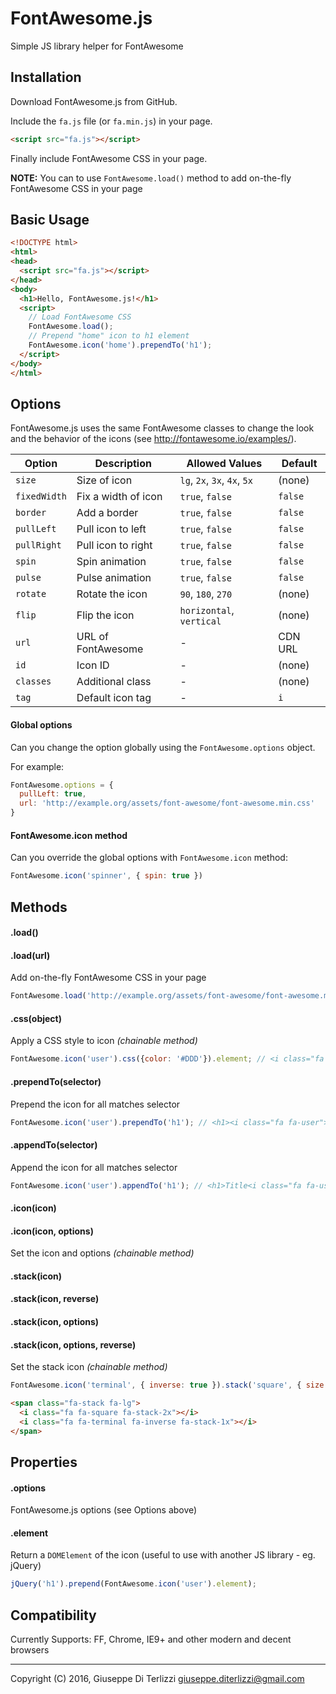 # FontAwesome.js
Simple JS library helper for FontAwesome

## Installation

Download FontAwesome.js from GitHub.

Include the `fa.js` file (or `fa.min.js`) in your page.

```html
<script src="fa.js"></script>
```

Finally include FontAwesome CSS in your page.

**NOTE:** You can to use `FontAwesome.load()` method to add on-the-fly FontAwesome CSS in your page

## Basic Usage

```html
<!DOCTYPE html>
<html>
<head>
  <script src="fa.js"></script>
</head>
<body>
  <h1>Hello, FontAwesome.js!</h1>
  <script>
    // Load FontAwesome CSS
    FontAwesome.load();
    // Prepend "home" icon to h1 element
    FontAwesome.icon('home').prependTo('h1');
  </script>
</body>
</html>

```


## Options

FontAwesome.js uses the same FontAwesome classes to change the look and the behavior of the icons (see http://fontawesome.io/examples/).

| Option       | Description         | Allowed Values               | Default   |
|--------------|---------------------|------------------------------|-----------|
| `size`       | Size of icon        | `lg`, `2x`, `3x`, `4x`, `5x` | (none)    |
| `fixedWidth` | Fix a width of icon | `true`, `false`              | `false`   |
| `border`     | Add a border        | `true`, `false`              | `false`   |
| `pullLeft`   | Pull icon to left   | `true`, `false`              | `false`   |
| `pullRight`  | Pull icon to right  | `true`, `false`              | `false`   |
| `spin`       | Spin animation      | `true`, `false`              | `false`   |
| `pulse`      | Pulse animation     | `true`, `false`              | `false`   |
| `rotate`     | Rotate the icon     | `90`, `180`, `270`           | (none)    |
| `flip`       | Flip the icon       | `horizontal`, `vertical`     | (none)    |
| `url`        | URL of FontAwesome  | -                            | CDN URL   |
| `id`         | Icon ID             | -                            | (none)    |
| `classes`    | Additional class    | -                            | (none)    |
| `tag`        | Default icon tag    | -                            | `i`       |

#### Global options

Can you change the option globally using the `FontAwesome.options` object.

For example:

```js
FontAwesome.options = {
  pullLeft: true,
  url: 'http://example.org/assets/font-awesome/font-awesome.min.css'
}
```

#### FontAwesome.icon method

Can you override the global options with ``FontAwesome.icon`` method:

```js
FontAwesome.icon('spinner', { spin: true })
```

## Methods

#### .load()
#### .load(url)
Add on-the-fly FontAwesome CSS in your page

```js
FontAwesome.load('http://example.org/assets/font-awesome/font-awesome.min.css');
```


#### .css(object)
Apply a CSS style to icon *(chainable method)*

```js
FontAwesome.icon('user').css({color: '#DDD'}).element; // <i class="fa fa-user" style="color:#DDD"></i>
```


#### .prependTo(selector)
Prepend the icon for all matches selector

```js
FontAwesome.icon('user').prependTo('h1'); // <h1><i class="fa fa-user"></i>Title</h1>
```

#### .appendTo(selector)
Append the icon for all matches selector

```js
FontAwesome.icon('user').appendTo('h1'); // <h1>Title<i class="fa fa-user"></i></h1>
```


#### .icon(icon)
#### .icon(icon, options)
Set the icon and options *(chainable method)*


#### .stack(icon)
#### .stack(icon, reverse)
#### .stack(icon, options)
#### .stack(icon, options, reverse)
Set the stack icon *(chainable method)*

```js
FontAwesome.icon('terminal', { inverse: true }).stack('square', { size: 'lg'}, true);
```

```html
<span class="fa-stack fa-lg">
  <i class="fa fa-square fa-stack-2x"></i>
  <i class="fa fa-terminal fa-inverse fa-stack-1x"></i>
</span>
```


## Properties

#### .options
FontAwesome.js options (see Options above)


#### .element
Return a `DOMElement` of the icon (useful to use with another JS library - eg. jQuery)

```js
jQuery('h1').prepend(FontAwesome.icon('user').element);
```


## Compatibility

Currently Supports: FF, Chrome, IE9+ and other modern and decent browsers

----
Copyright (C) 2016, Giuseppe Di Terlizzi <giuseppe.diterlizzi@gmail.com>
